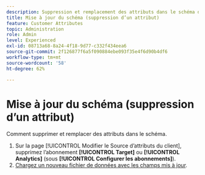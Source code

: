 ```yaml
---
description: Suppression et remplacement des attributs dans le schéma d’Adobe Experience Cloud.
title: Mise à jour du schéma (suppression d’un attribut)
feature: Customer Attributes
topic: Administration
role: Admin
level: Experienced
exl-id: 08713a68-8a24-4f18-9d77-c332f434eea6
source-git-commit: 2f126877f6a5f090884ebe093f35e4f6d90b4df6
workflow-type: tm+mt
source-wordcount: '58'
ht-degree: 62%

---
```


# Mise à jour du schéma (suppression d’un attribut)

Comment supprimer et remplacer des attributs dans le schéma.

1. Sur la page [!UICONTROL Modifier le Source d’attributs du client], supprimez l’abonnement **[!UICONTROL Target]** ou **[!UICONTROL Analytics]** (sous **[!UICONTROL Configurer les abonnements]**).
1. [Chargez un nouveau fichier de données avec les champs mis à jour](t-crs-usecase.md).
